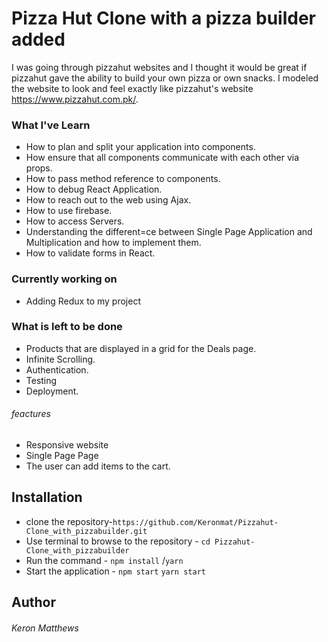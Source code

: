 # Pizza Hut Clone with a pizza builder added

I was going through pizzahut websites and I thought it would be great if pizzahut gave the ability to build your own pizza or own snacks. I modeled the website to look and feel exactly like pizzahut's website https://www.pizzahut.com.pk/.

### What I've Learn

- How to plan and split your application into components.
- How ensure that all components communicate with each other via props.
- How to pass method reference to components.
- How to debug React Application.
- How to reach out to the web using Ajax.
- How to use firebase.
- How to access Servers.
- Understanding the different=ce between Single Page Application and Multiplication and how to implement them.
- How to validate forms in React.

### Currently working on

- Adding Redux to my project

### What is left to be done

- Products that are displayed in a grid for the Deals page.
- Infinite Scrolling.
- Authentication.
- Testing
- Deployment.

###### feactures

- Responsive website
- Single Page Page
- The user can add items to the cart.

## Installation

- clone the repository-`https://github.com/Keronmat/Pizzahut-Clone_with_pizzabuilder.git`
- Use terminal to browse to the repository - `cd Pizzahut-Clone_with_pizzabuilder`
- Run the command - `npm install` /`yarn`
- Start the application - `npm start` `yarn start`

## Author

###### Keron Matthews
